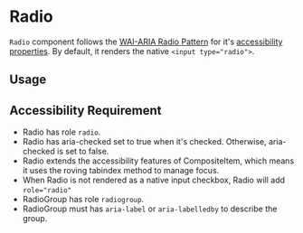 # Radio

`Radio` component follows the
[WAI-ARIA Radio Pattern](https://w3c.github.io/aria-practices/#radiobutton) for
it's
[accessibility properties](https://w3c.github.io/aria-practices/#wai-aria-roles-states-and-properties-16).
By default, it renders the native `<input type="radio">`.

<!-- INJECT_TOC -->

## Usage

<!-- IMPORT_EXAMPLE src/radio/stories/templates/RadioBasicJsx.ts -->

<!-- CODESANDBOX
link_title: Radio Basic
js: src/radio/stories/templates/RadioBasicJsx.ts
-->

## Accessibility Requirement

- Radio has role `radio`.
- Radio has aria-checked set to true when it's checked. Otherwise, aria-checked
  is set to false.
- Radio extends the accessibility features of CompositeItem, which means it uses
  the roving tabindex method to manage focus.
- When Radio is not rendered as a native input checkbox, Radio will add
  `role="radio"`
- RadioGroup has role `radiogroup`.
- RadioGroup must has `aria-label` or `aria-labelledby` to describe the group.

<!-- INJECT_COMPOSITION src/radio -->

<!-- INJECT_PROPS src/radio -->
